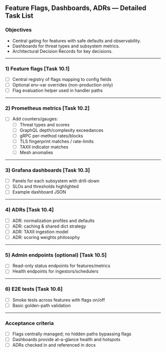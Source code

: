 ## Feature Flags, Dashboards, ADRs — Detailed Task List

### Objectives
- Central gating for features with safe defaults and observability.
- Dashboards for threat types and subsystem metrics.
- Architectural Decision Records for key decisions.

---

### 1) Feature flags [Task 10.1]
- [ ] Central registry of flags mapping to config fields
- [ ] Optional env-var overrides (non-production only)
- [ ] Flag evaluation helper used in handler paths

---

### 2) Prometheus metrics [Task 10.2]
- [ ] Add counters/gauges:
  - [ ] Threat types and scores
  - [ ] GraphQL depth/complexity exceedances
  - [ ] gRPC per-method rates/blocks
  - [ ] TLS fingerprint matches / rate-limits
  - [ ] TAXII indicator matches
  - [ ] Mesh anomalies

---

### 3) Grafana dashboards [Task 10.3]
- [ ] Panels for each subsystem with drill-down
- [ ] SLOs and thresholds highlighted
- [ ] Example dashboard JSON

---

### 4) ADRs [Task 10.4]
- [ ] ADR: normalization profiles and defaults
- [ ] ADR: caching & shared dict strategy
- [ ] ADR: TAXII ingestion model
- [ ] ADR: scoring weights philosophy

---

### 5) Admin endpoints (optional) [Task 10.5]
- [ ] Read-only status endpoints for features/metrics
- [ ] Health endpoints for ingestors/schedulers

---

### 6) E2E tests [Task 10.6]
- [ ] Smoke tests across features with flags on/off
- [ ] Basic golden-path validation

---

### Acceptance criteria
- [ ] Flags centrally managed; no hidden paths bypassing flags
- [ ] Dashboards provide at-a-glance health and hotspots
- [ ] ADRs checked in and referenced in docs
